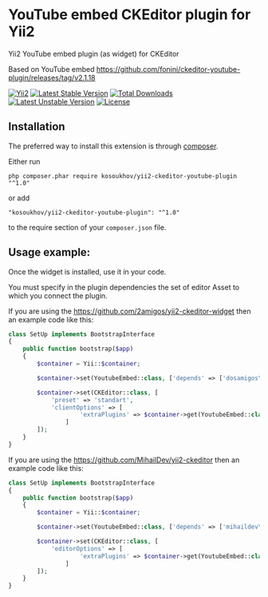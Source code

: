 YouTube embed CKEditor plugin for Yii2
======================================

Yii2 YouTube embed plugin (as widget) for CKEditor

Based on YouTube embed https://github.com/fonini/ckeditor-youtube-plugin/releases/tag/v2.1.18

[![Yii2](https://img.shields.io/badge/Powered_by-Yii_Framework-green.svg?style=flat)](http://www.yiiframework.com/)
[![Latest Stable Version](https://poser.pugx.org/kosoukhov/yii2-ckeditor-youtube-plugin/v/stable)](https://packagist.org/packages/kosoukhov/yii2-ckeditor-youtube-plugin)
[![Total Downloads](https://poser.pugx.org/kosoukhov/yii2-ckeditor-youtube-plugin/downloads)](https://packagist.org/packages/kosoukhov/yii2-ckeditor-youtube-plugin)
[![Latest Unstable Version](https://poser.pugx.org/kosoukhov/yii2-ckeditor-youtube-plugin/v/unstable)](https://packagist.org/packages/kosoukhov/yii2-ckeditor-youtube-plugin)
[![License](https://poser.pugx.org/kosoukhov/yii2-ckeditor-youtube-plugin/license)](https://packagist.org/packages/kosoukhov/yii2-ckeditor-youtube-plugin)

Installation
------------

The preferred way to install this extension is through [composer](http://getcomposer.org/download/).

Either run

```
php composer.phar require kosoukhov/yii2-ckeditor-youtube-plugin "^1.0"
```

or add

```
"kosoukhov/yii2-ckeditor-youtube-plugin": "^1.0"
```

to the require section of your `composer.json` file.


Usage example:
-------------

Once the widget is installed, use it in your code.

You must specify in the plugin dependencies the set of editor Asset to which you connect the plugin.

If you are using the https://github.com/2amigos/yii2-ckeditor-widget then an example code like this:

```php
class SetUp implements BootstrapInterface
{
    public function bootstrap($app)
    {
        $container = Yii::$container;

        $container->set(YoutubeEmbed::class, ['depends' => ['dosamigos\ckeditor\CKEditorWidgetAsset']]);

        $container->set(CKEditor::class, [
            'preset' => 'standart',
            'clientOptions' => [
                    'extraPlugins' => $container->get(YoutubeEmbed::class)::getPluginName()
                ]            
        ]);
    }
}
```

If you are using the https://github.com/MihailDev/yii2-ckeditor then an example code like this:

```php
class SetUp implements BootstrapInterface
{
    public function bootstrap($app)
    {
        $container = Yii::$container;

        $container->set(YoutubeEmbed::class, ['depends' => ['mihaildev\ckeditor\Assets']]);

        $container->set(CKEditor::class, [
            'editorOptions' => [
                    'extraPlugins' => $container->get(YoutubeEmbed::class)::getPluginName()
                ]
        ]);
    }
}
```

